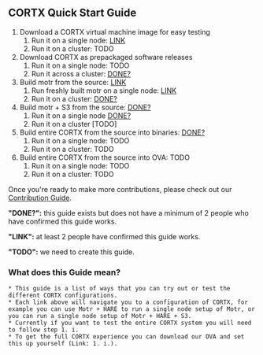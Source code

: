## CORTX Quick Start Guide

1.  Download a CORTX virtual machine image for easy testing
    1.  Run it on a single node: [LINK](doc/CORTX_on_Open_Virtual_Appliance.rst)
    1.  Run it on a cluster: TODO
1.  Download CORTX as prepackaged software releases
    1.  Run it on a single node: TODO
    1.  Run it across a cluster: [DONE?](doc/scaleout/README.rst)
1.  Build motr from the source: [LINK](https://github.com/Seagate/cortx-motr/blob/main/doc/Quick-Start-Guide.rst)
    1.  Run freshly built motr on a single node: [LINK](https://github.com/Seagate/cortx-motr/blob/main/doc/Quick-Start-Guide.rst)
    1.  Run it on a cluster: [DONE?](https://github.com/Seagate/cortx/wiki/Build-Motr-from-Source-in-a-Cluster)
1.  Build motr + S3 from the source: [DONE?](https://github.com/Seagate/cortx-s3server/blob/main/docs/CORTX-S3%20Server%20Quick%20Start%20Guide.md)
    1.  Run it on a single node [DONE?](https://github.com/Seagate/cortx-s3server/blob/main/docs/CORTX-S3%20Server%20Quick%20Start%20Guide.md)
    1.  Run it on a cluster \[TODO\]
1.  Build entire CORTX from the source into binaries: [DONE?](https://github.com/Seagate/cortx/blob/main/doc/Release_Build_Creation.rst)
    1.  Run it on a single node: TODO
    1.  Run it on a cluster: TODO
1.  Build entire CORTX from the source into OVA: TODO
    1.  Run it on a single node: TODO
    1.  Run it on a cluster: TODO

Once you're ready to make more contributions, please check out our [Contribution Guide](CONTRIBUTING.md).

**"DONE?":** this guide exists but does not have a minimum of 2 people who have confirmed this guide works.

**"LINK":** at least 2 people have confirmed this guide works.

**"TODO":** we need to create this guide.

### What does this Guide mean?
    * This guide is a list of ways that you can try out or test the different CORTX configurations.
    * Each link above will navigate you to a configuration of CORTX, for example you can use Motr + HARE to run a single node setup of Motr, or you can run a single node setup of Motr + HARE + S3.
    * Currently if you want to test the entire CORTX system you will need to follow step 1. i.
    * To get the full CORTX experience you can download our OVA and set this up yourself (Link: 1. i.).
